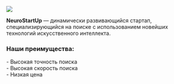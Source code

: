 ![](https://netology-code.github.io/git-homeworks/introduction/assets/logo.png)

<strong>NeuroStartUp</strong> — динамически развивающийся стартап, специализирующийся на поиске с использованием 
 новейших технологий искусственного интеллекта.

<h3>Наши преимущества:</h3>
- Высокая точность поиска<br>
- Высокая скорость поиска<br>
- Низкая цена<br>
